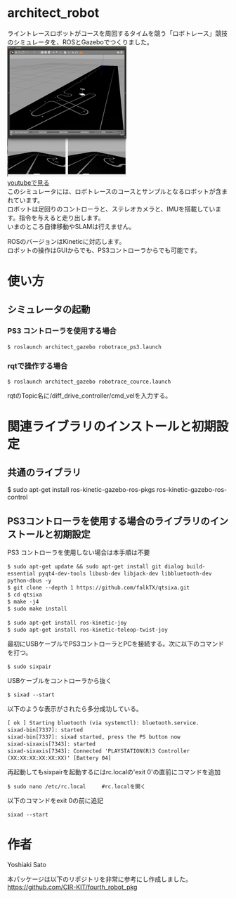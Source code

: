 
# architect_robot
ライントレースロボットがコースを周回するタイムを競う「ロボトレース」競技のシミュレータを、ROSとGazeboでつくりました。    
![image](https://github.com/yossato/architect_robot/blob/master/materials/gazebo.png)    
[youtubeで見る](https://youtu.be/G1btov_RhXU)    
このシミュレータには、ロボトレースのコースとサンプルとなるロボットが含まれています。    
ロボットは足回りのコントローラと、ステレオカメラと、IMUを搭載しています。指令を与えると走り出します。    
いまのところ自律移動やSLAMは行えません。

ROSのバージョンはKineticに対応します。    
ロボットの操作はGUIからでも、PS3コントローラからでも可能です。

# 使い方  
## シミュレータの起動    
### PS3 コントローラを使用する場合    
```    
$ roslaunch architect_gazebo robotrace_ps3.launch    
```    
### rqtで操作する場合      
```    
$ roslaunch architect_gazebo robotrace_cource.launch    
```    
rqtのTopic名に/diff_drive_controller/cmd_velを入力する。    
# 関連ライブラリのインストールと初期設定    
## 共通のライブラリ    
$ sudo apt-get install ros-kinetic-gazebo-ros-pkgs ros-kinetic-gazebo-ros-control    
## PS3コントローラを使用する場合のライブラリのインストールと初期設定
PS3 コントローラを使用しない場合は本手順は不要    
```     
$ sudo apt-get update && sudo apt-get install git dialog build-essential pyqt4-dev-tools libusb-dev libjack-dev libbluetooth-dev python-dbus -y    
$ git clone --depth 1 https://github.com/falkTX/qtsixa.git    
$ cd qtsixa    
$ make -j4    
$ sudo make install    
    
$ sudo apt-get install ros-kinetic-joy    
$ sudo apt-get install ros-kinetic-teleop-twist-joy    
```    
最初にUSBケーブルでPS3コントローラとPCを接続する。次に以下のコマンドを打つ。    
```    
$ sudo sixpair    
```    
USBケーブルをコントローラから抜く    
```    
$ sixad --start    
```    
以下のような表示がされたら多分成功している。    
```    
[ ok ] Starting bluetooth (via systemctl): bluetooth.service.    
sixad-bin[7337]: started    
sixad-bin[7337]: sixad started, press the PS button now    
sixad-sixaxis[7343]: started    
sixad-sixaxis[7343]: Connected 'PLAYSTATION(R)3 Controller (XX:XX:XX:XX:XX:XX)' [Battery 04]    
```    
再起動してもsixpairを起動するにはrc.localの'exit 0'の直前にコマンドを追加    
```    
$ sudo nano /etc/rc.local     #rc.localを開く    
```    
以下のコマンドをexit 0の前に追記    
```    
sixad --start    
```    

# 作者
Yoshiaki Sato    
    
本パッケージは以下のリポジトリを非常に参考にし作成しました。    
https://github.com/CIR-KIT/fourth_robot_pkg
